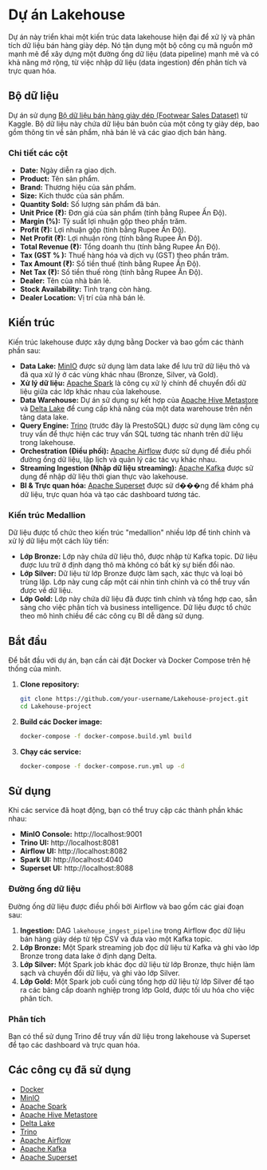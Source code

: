 # Dự án Lakehouse

Dự án này triển khai một kiến trúc data lakehouse hiện đại để xử lý và phân tích dữ liệu bán hàng giày dép. Nó tận dụng một bộ công cụ mã nguồn mở mạnh mẽ để xây dựng một đường ống dữ liệu (data pipeline) mạnh mẽ và có khả năng mở rộng, từ việc nhập dữ liệu (data ingestion) đến phân tích và trực quan hóa.

## Bộ dữ liệu

Dự án sử dụng [Bộ dữ liệu bán hàng giày dép (Footwear Sales Dataset)](https://www.kaggle.com/datasets/abdullahlahaji/footware-sales-dataset) từ Kaggle. Bộ dữ liệu này chứa dữ liệu bán buôn của một công ty giày dép, bao gồm thông tin về sản phẩm, nhà bán lẻ và các giao dịch bán hàng.

### Chi tiết các cột

*   **Date:** Ngày diễn ra giao dịch.
*   **Product:** Tên sản phẩm.
*   **Brand:** Thương hiệu của sản phẩm.
*   **Size:** Kích thước của sản phẩm.
*   **Quantity Sold:** Số lượng sản phẩm đã bán.
*   **Unit Price (₹):** Đơn giá của sản phẩm (tính bằng Rupee Ấn Độ).
*   **Margin (%):** Tỷ suất lợi nhuận gộp theo phần trăm.
*   **Profit (₹):** Lợi nhuận gộp (tính bằng Rupee Ấn Độ).
*   **Net Profit (₹):** Lợi nhuận ròng (tính bằng Rupee Ấn Độ).
*   **Total Revenue (₹):** Tổng doanh thu (tính bằng Rupee Ấn Độ).
*   **Tax (GST % ):** Thuế hàng hóa và dịch vụ (GST) theo phần trăm.
*   **Tax Amount (₹):** Số tiền thuế (tính bằng Rupee Ấn Độ).
*   **Net Tax (₹):** Số tiền thuế ròng (tính bằng Rupee Ấn Độ).
*   **Dealer:** Tên của nhà bán lẻ.
*   **Stock Availability:** Tình trạng còn hàng.
*   **Dealer Location:** Vị trí của nhà bán lẻ.

## Kiến trúc

Kiến trúc lakehouse được xây dựng bằng Docker và bao gồm các thành phần sau:

*   **Data Lake:** [MinIO](https://min.io/) được sử dụng làm data lake để lưu trữ dữ liệu thô và đã qua xử lý ở các vùng khác nhau (Bronze, Silver, và Gold).
*   **Xử lý dữ liệu:** [Apache Spark](https://spark.apache.org/) là công cụ xử lý chính để chuyển đổi dữ liệu giữa các lớp khác nhau của lakehouse.
*   **Data Warehouse:** Dự án sử dụng sự kết hợp của [Apache Hive Metastore](https://cwiki.apache.org/confluence/display/hive/hms) và [Delta Lake](https://delta.io/) để cung cấp khả năng của một data warehouse trên nền tảng data lake.
*   **Query Engine:** [Trino](https://trino.io/) (trước đây là PrestoSQL) được sử dụng làm công cụ truy vấn để thực hiện các truy vấn SQL tương tác nhanh trên dữ liệu trong lakehouse.
*   **Orchestration (Điều phối):** [Apache Airflow](https://airflow.apache.org/) được sử dụng để điều phối đường ống dữ liệu, lập lịch và quản lý các tác vụ khác nhau.
*   **Streaming Ingestion (Nhập dữ liệu streaming):** [Apache Kafka](https://kafka.apache.org/) được sử dụng để nhập dữ liệu thời gian thực vào lakehouse.
*   **BI & Trực quan hóa:** [Apache Superset](https://superset.apache.org/) được sử d���ng để khám phá dữ liệu, trực quan hóa và tạo các dashboard tương tác.

### Kiến trúc Medallion

Dữ liệu được tổ chức theo kiến trúc "medallion" nhiều lớp để tinh chỉnh và xử lý dữ liệu một cách lũy tiến:

*   **Lớp Bronze:** Lớp này chứa dữ liệu thô, được nhập từ Kafka topic. Dữ liệu được lưu trữ ở định dạng thô mà không có bất kỳ sự biến đổi nào.
*   **Lớp Silver:** Dữ liệu từ lớp Bronze được làm sạch, xác thực và loại bỏ trùng lặp. Lớp này cung cấp một cái nhìn tinh chỉnh và có thể truy vấn được về dữ liệu.
*   **Lớp Gold:** Lớp này chứa dữ liệu đã được tinh chỉnh và tổng hợp cao, sẵn sàng cho việc phân tích và business intelligence. Dữ liệu được tổ chức theo mô hình chiều để các công cụ BI dễ dàng sử dụng.

## Bắt đầu

Để bắt đầu với dự án, bạn cần cài đặt Docker và Docker Compose trên hệ thống của mình.

1.  **Clone repository:**
    ```bash
    git clone https://github.com/your-username/Lakehouse-project.git
    cd Lakehouse-project
    ```

2.  **Build các Docker image:**
    ```bash
    docker-compose -f docker-compose.build.yml build
    ```

3.  **Chạy các service:**
    ```bash
    docker-compose -f docker-compose.run.yml up -d
    ```

## Sử dụng

Khi các service đã hoạt động, bạn có thể truy cập các thành phần khác nhau:

*   **MinIO Console:** http://localhost:9001
*   **Trino UI:** http://localhost:8081
*   **Airflow UI:** http://localhost:8082
*   **Spark UI:** http://localhost:4040
*   **Superset UI:** http://localhost:8088

### Đường ống dữ liệu

Đường ống dữ liệu được điều phối bởi Airflow và bao gồm các giai đoạn sau:

1.  **Ingestion:** DAG `lakehouse_ingest_pipeline` trong Airflow đọc dữ liệu bán hàng giày dép từ tệp CSV và đưa vào một Kafka topic.
2.  **Lớp Bronze:** Một Spark streaming job đọc dữ liệu từ Kafka và ghi vào lớp Bronze trong data lake ở định dạng Delta.
3.  **Lớp Silver:** Một Spark job khác đọc dữ liệu từ lớp Bronze, thực hiện làm sạch và chuyển đổi dữ liệu, và ghi vào lớp Silver.
4.  **Lớp Gold:** Một Spark job cuối cùng tổng hợp dữ liệu từ lớp Silver để tạo ra các bảng cấp doanh nghiệp trong lớp Gold, được tối ưu hóa cho việc phân tích.

### Phân tích

Bạn có thể sử dụng Trino để truy vấn dữ liệu trong lakehouse và Superset để tạo các dashboard và trực quan hóa.

## Các công cụ đã sử dụng

*   [Docker](https://www.docker.com/)
*   [MinIO](https://min.io/)
*   [Apache Spark](https://spark.apache.org/)
*   [Apache Hive Metastore](https://cwiki.apache.org/confluence/display/hive/hms)
*   [Delta Lake](https://delta.io/)
*   [Trino](https://trino.io/)
*   [Apache Airflow](https://airflow.apache.org/)
*   [Apache Kafka](https://kafka.apache.org/)
*   [Apache Superset](https://superset.apache.org/)

